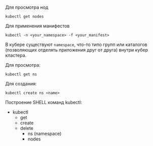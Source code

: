 Для просмотра нод
```shell
kubectl get nodes
```

Для применения манифестов
```shell
kubectl -n <your_namespace> -f <your_manifest>
```
В кубере существуют `namespace`, что-то типо групп или каталогов (позволяющих отделять приложения друг от друга) внутри кубер кластера.

Для просмотра:

```shell
kubectl get ns
```

Для создания:

```shell
kubectl create ns <name>
```


Построение SHELL команд kubectl:
* kubectl
  - get
  - create
  - delete
    - ns (namespace)
    - nodes

